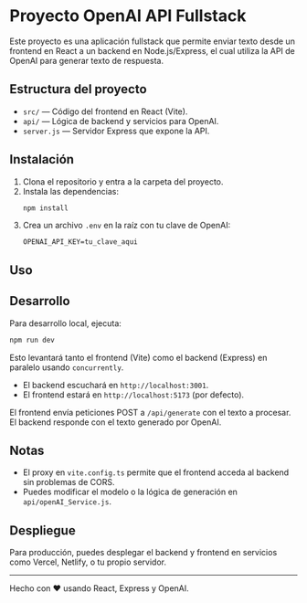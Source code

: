 # Proyecto OpenAI API Fullstack

Este proyecto es una aplicación fullstack que permite enviar texto desde un frontend en React a un backend en Node.js/Express, el cual utiliza la API de OpenAI para generar texto de respuesta.

## Estructura del proyecto

- `src/` — Código del frontend en React (Vite).
- `api/` — Lógica de backend y servicios para OpenAI.
- `server.js` — Servidor Express que expone la API.

## Instalación

1. Clona el repositorio y entra a la carpeta del proyecto.
2. Instala las dependencias:
   ```bash
   npm install
   ```
3. Crea un archivo `.env` en la raíz con tu clave de OpenAI:
   ```env
   OPENAI_API_KEY=tu_clave_aqui
   ```

## Uso

## Desarrollo

Para desarrollo local, ejecuta:
```bash
npm run dev
```
Esto levantará tanto el frontend (Vite) como el backend (Express) en paralelo usando `concurrently`.

- El backend escuchará en `http://localhost:3001`.
- El frontend estará en `http://localhost:5173` (por defecto).

El frontend envía peticiones POST a `/api/generate` con el texto a procesar. El backend responde con el texto generado por OpenAI.

## Notas

- El proxy en `vite.config.ts` permite que el frontend acceda al backend sin problemas de CORS.
- Puedes modificar el modelo o la lógica de generación en `api/openAI_Service.js`.

## Despliegue

Para producción, puedes desplegar el backend y frontend en servicios como Vercel, Netlify, o tu propio servidor.

---
Hecho con ❤️ usando React, Express y OpenAI.
